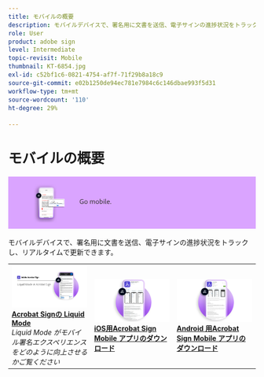 ```yaml
---
title: モバイルの概要
description: モバイルデバイスで、署名用に文書を送信、電子サインの進捗状況をトラックし、リアルタイムで更新
role: User
product: adobe sign
level: Intermediate
topic-revisit: Mobile
thumbnail: KT-6854.jpg
exl-id: c52bf1c6-0821-4754-af7f-71f29b8a18c9
source-git-commit: e02b1250de94ec781e7984c6c146dbae993f5d31
workflow-type: tm+mt
source-wordcount: '110'
ht-degree: 29%

---
```


# モバイルの概要

![Sign モバイル画像](../assets/Hero-Mobile.png)

モバイルデバイスで、署名用に文書を送信、電子サインの進捗状況をトラックし、リアルタイムで更新できます。

<table style="table-layout:fixed">
<tr>
  <td>
    <a href="liquidmode.md">
      <img alt="Acrobat Signの Liquid Mode" src="assets/liquidmode.png" />
    </a>
    <div>
    <a href="liquidmode.md"><strong>Acrobat Signの Liquid Mode</strong></a>
    </div>
    <em>Liquid Mode がモバイル署名エクスペリエンスをどのように向上させるかご覧ください</em>
    <br>
  </td>
  <td>
    <a href="https://itunes.apple.com/jp/app/adobe-sign/id481082197?mt=8" target="_blank">
      <img alt="iOS版ダウンロード" src="assets/Mobile_iOS.png" />
    </a>
    <div>
    <a href="https://itunes.apple.com/us/app/adobe-sign/id481082197?mt=8" target="_blank"><strong>iOS用Acrobat Sign Mobile アプリのダウンロード</strong></a>
    <br>
  </td>
  <td>
    <a href="https://play.google.com/store/apps/details?id=com.adobe.echosign&amp;hl=ja" target="_blank">
      <img alt="Android 版ダウンロード" src="assets/Mobile_Android.png" />
    </a>
    <div>
    <a href="https://play.google.com/store/apps/details?id=com.adobe.echosign&amp;hl=en" target="_blank"><strong>Android 用Acrobat Sign Mobile アプリのダウンロード</strong></a>
    <br>
  </td>
</tr>
</table>
